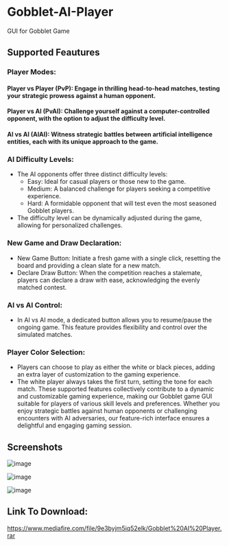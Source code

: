 # Gobblet-AI-Player
GUI for Gobblet Game

## Supported Feautures

### Player Modes:
   #### Player vs Player (PvP): Engage in thrilling head-to-head matches, testing your strategic prowess against a human opponent.
   #### Player vs AI (PvAI): Challenge yourself against a computer-controlled opponent, with the option to adjust the difficulty level.
   #### AI vs AI (AIAI): Witness strategic battles between artificial intelligence entities, each with its unique approach to the game.
### AI Difficulty Levels:
   - The AI opponents offer three distinct difficulty levels:
      - Easy: Ideal for casual players or those new to the game.
      - Medium: A balanced challenge for players seeking a competitive experience.
      - Hard: A formidable opponent that will test even the most seasoned Gobblet players.
   - The difficulty level can be dynamically adjusted during the game, allowing for personalized challenges.
 ### New Game and Draw Declaration:
   - New Game Button: Initiate a fresh game with a single click, resetting the board and providing a clean slate for a new match.
   - Declare Draw Button: When the competition reaches a stalemate, players can declare a draw with ease, acknowledging the evenly matched contest.
### AI vs AI Control:
   - In AI vs AI mode, a dedicated button allows you to resume/pause the ongoing game. This feature provides flexibility and control over the simulated matches.
### Player Color Selection:
   - Players can choose to play as either the white or black pieces, adding an extra layer of customization to the gaming experience.
   - The white player always takes the first turn, setting the tone for each match.
These supported features collectively contribute to a dynamic and customizable gaming experience, making our Gobblet game GUI suitable for players of various skill levels and preferences. Whether you enjoy strategic battles against human opponents or challenging encounters with AI adversaries, our feature-rich interface ensures a delightful and engaging gaming session.

## Screenshots
![image](https://github.com/MaZeNHeKaL29/Gobblet-AI-Player/assets/92469329/5a016103-db4b-4cb0-991e-d6a2554ef658)

![image](https://github.com/MaZeNHeKaL29/Gobblet-AI-Player/assets/92469329/26f66e20-f8c4-40d4-a6eb-3cf3c66f057e)

![image](https://github.com/MaZeNHeKaL29/Gobblet-AI-Player/assets/92469329/d856317c-0366-412c-924d-775ec6ca9e4f)


## Link To Download:
https://www.mediafire.com/file/9e3byjm5iq52elk/Gobblet%20AI%20Player.rar





